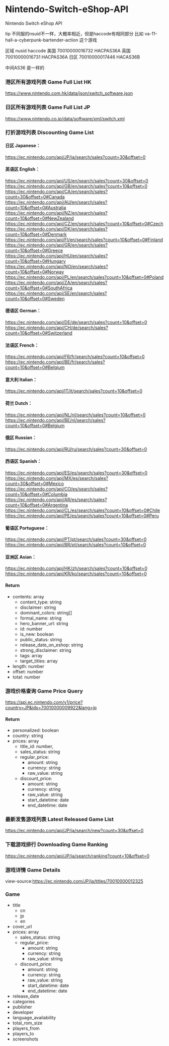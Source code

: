 # Nintendo-Switch-eShop-API
 Nintendo Switch eShop API 
 
 tip
不同服的nsuid不一样，大概率相近，但是haccode有相同部分
比如 va-11-hall-a-cyberpunk-bartender-action 这个游戏

区域 nusid haccode
美国 70010000016732 HACPAS36A
英国 70010000016731 HACPAS36A
日区 70010000017446 HACAS36B

中间AS36 是一样的
 
 
 
### 港区所有游戏列表 Game Full List HK
https://www.nintendo.com.hk/data/json/switch_software.json

### 日区所有游戏列表 Game Full List JP
https://www.nintendo.co.jp/data/software/xml/switch.xml

### 打折游戏列表 Discounting Game List
#### 日区 Japanese：  
https://ec.nintendo.com/api/JP/ja/search/sales?count=30&offset=0  

#### 英语区 English：  
https://ec.nintendo.com/api/US/en/search/sales?count=30&offset=0  
https://ec.nintendo.com/api/GB/en/search/sales?count=10&offset=0  
https://ec.nintendo.com/api/CA/en/search/sales?count=30&offset=0#Canada  
https://ec.nintendo.com/api/AU/en/search/sales?count=10&offset=0#Australia  
https://ec.nintendo.com/api/NZ/en/search/sales?count=10&offset=0#NewZealand  
https://ec.nintendo.com/api/CZ/en/search/sales?count=10&offset=0#Czech  
https://ec.nintendo.com/api/DK/en/search/sales?count=10&offset=0#Denmark  
https://ec.nintendo.com/api/FI/en/search/sales?count=10&offset=0#Finland  
https://ec.nintendo.com/api/GR/en/search/sales?count=10&offset=0#Greece  
https://ec.nintendo.com/api/HU/en/search/sales?count=10&offset=0#Hungary  
https://ec.nintendo.com/api/NO/en/search/sales?count=10&offset=0#Norway  
https://ec.nintendo.com/api/PL/en/search/sales?count=10&offset=0#Poland  
https://ec.nintendo.com/api/ZA/en/search/sales?count=10&offset=0#SouthAfrica  
https://ec.nintendo.com/api/SE/en/search/sales?count=10&offset=0#Sweden  

#### 德语区 German：  
https://ec.nintendo.com/api/DE/de/search/sales?count=10&offset=0  
https://ec.nintendo.com/api/CH/de/search/sales?count=10&offset=0#Switzerland  

#### 法语区 French：  
https://ec.nintendo.com/api/FR/fr/search/sales?count=10&offset=0  
https://ec.nintendo.com/api/BE/fr/search/sales?count=10&offset=0#Belgium  

#### 意大利 Italian：  
https://ec.nintendo.com/api/IT/it/search/sales?count=10&offset=0  

#### 荷兰 Dutch：  
https://ec.nintendo.com/api/NL/nl/search/sales?count=10&offset=0  
https://ec.nintendo.com/api/BE/nl/search/sales?count=10&offset=0#Belgium  

#### 俄区 Russian：  
https://ec.nintendo.com/api/RU/ru/search/sales?count=30&offset=0  

#### 西语区 Spanish：  
https://ec.nintendo.com/api/ES/es/search/sales?count=30&offset=0  
https://ec.nintendo.com/api/MX/es/search/sales?count=30&offset=0#Mexico  
https://ec.nintendo.com/api/CO/es/search/sales?count=10&offset=0#Columbia  
https://ec.nintendo.com/api/AR/es/search/sales?count=10&offset=0#Argentina  
https://ec.nintendo.com/api/CL/es/search/sales?count=10&offset=0#Chile  
https://ec.nintendo.com/api/PE/es/search/sales?count=10&offset=0#Peru  

#### 葡语区 Portuguese：  
https://ec.nintendo.com/api/PT/pt/search/sales?count=30&offset=0  
https://ec.nintendo.com/api/BR/pt/search/sales?count=10&offset=0  

#### 亚洲区 Asian：  
https://ec.nintendo.com/api/HK/zh/search/sales?count=10&offset=0  
https://ec.nintendo.com/api/KR/ko/search/sales?count=10&offset=0  

#### Return
- contents: array
  - content_type: string
  - disclaimer: string
  - dominant_colors: string[]
  - formal_name: string
  - hero_banner_url: string
  - id: number
  - is_new: boolean
  - public_status: string
  - release_date_on_eshop: string
  - strong_disclaimer: string
  - tags: array
  - target_titles: array
- length: number
- offset: number
- total: number

### 游戏价格查询 Game Price Query
https://api.ec.nintendo.com/v1/price?country=JP&ids=70010000009922&lang=jp  

#### Return
- personalized: boolean
- country: string
- prices: array
    - title_id: number,
    - sales_status: string
    - regular_price:
       - amount: string
       - currency: string
       - raw_value: string
    - discount_price:
       - amount: string
       - currency: string
       - raw_value: string
       - start_datetime: date
       - end_datetime: date

### 最新发售游戏列表 Latest Released Game List
https://ec.nintendo.com/api/JP/ja/search/new?count=30&offset=0  

### 下载游戏排行 Downloading Game Ranking
https://ec.nintendo.com/api/JP/ja/search/ranking?count=10&offset=0  

### 游戏详情 Game Details
view-source:https://ec.nintendo.com/JP/ja/titles/70010000012325  

### Game
  - title
    - cn
    - jp
    - en
  - cover_url
  - prices: array
      - sales_status: string
      - regular_price:
        - amount: string
        - currency: string
        - raw_value: string
      - discount_price:
        - amount: string
        - currency: string
        - raw_value: string
        - start_datetime: date
        - end_datetime: date
  - release_date
  - categories
  - publisher
  - developer
  - language_availability
  - total_rom_size
  - players_from
  - players_to
  - screenshots

